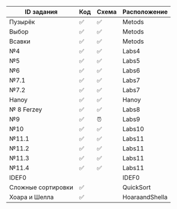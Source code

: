 
|  ID задания  | Код  | Схема   | Расположение  |
|--------------|------|---------|---------------|
|Пузырёк|  &#9989; |  &#9989; |Metods|
|Выбор|  &#9989; |  &#9989; |Metods|
|Всавки|  &#9989; |  &#9989; |Metods|
| №4           |&#9989;| &#9989;| Labs4 |
| №5           |  &#9989; |  &#9989;   | Labs5 |
| №6           |  &#9989;  |  &#9989;  | Labs6|
| №7.1        |   &#9989;  |  &#9989;  | Labs7 |
| №7.2        |    &#9989;  |   &#9989;|  Labs7 |
| Hanoy| &#9989;| &#9989;| Hanoy|
| № 8 Ferzey        |      &#9989; |    &#9989;  | Labs8  |
| №9          | &#9989;  |    &#9200;  | Labs9   |
| №10         |     &#9989; |  &#9989;  | Labs10 |
| №11.1        |  &#9989; | &#9989;  | Labs11 |
| №11.2        |  &#9989; |   &#9989;   | Labs11 |
| №11.3       |  &#9989;  |    &#9989;  | Labs11 |
| №11.4      |   &#9989; |  &#9989; | Labs11 |
| IDEF0| |            |  IDEF0|
| Сложные сортировки|&#9989;|   |QuickSort|
|Хоара и Шелла| &#9989;|     |HoaraandShella|
